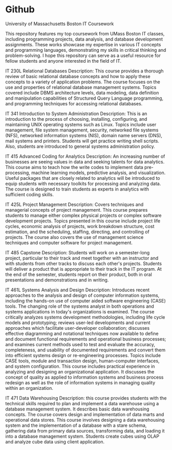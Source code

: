 # Github
 University of Massachusetts Boston IT Coursework

This repository features my top coursework from UMass Boston IT classes, including programming projects, data analysis, and database development assignments. These works showcase my expertise in various IT concepts and programming languages, demonstrating my skills in critical thinking and problem-solving. I hope this repository can serve as a useful resource for fellow students and anyone interested in the field of IT.


IT 230L  Relational Databases
Description:
This course provides a thorough review of basic relational database concepts and how to apply these concepts to a variety of application problems. The course focuses on the use and properties of relational database management systems. Topics covered include DBMS architecture levels, data modeling, data definition and manipulation capabilities of Structured Query Language programming, and programming techniques for accessing relational databases.

IT 341  Introduction to System Administration
Description:
This is an introduction to the process of choosing, installing, configuring, and maintaining UNIX operating systems such as Linux. Topics include user management, file system management, security, networked file systems (NFS), networked information systems (NIS), domain name servers (DNS), mail systems and printers. Students will get practice writing shell scripts. Also, students are introduced to general systems administration policy. 

IT 415 Advanced Coding for Analytics
Description:
An increasing number of businesses are seeing values in data and seeking talents for data analytics. This course aims to teach how the write codes to implement data pre-processing, machine learning models, predictive analysis, and visualization. Useful packages that are closely related to analytics will be introduced to equip students with necessary toolkits for processing and analyzing data. The course is designed to train students as experts in analytics with sufficient coding skills.

IT 425L  Project Management
Description:
Covers techniques and managerial concepts of project management. This course prepares students to manage either complex physical projects or complex software development projects. Topics presented in this course include project life cycles, economic analysis of projects, work breakdown structure, cost estimation, and the scheduling, staffing, directing, and controlling of projects. The course also covers the use of management science techniques and computer software for project management. 

IT 485 Capstone
Description:
Students will work on a semester-long project, particular to their track and meet together with an instructor and with students from other tracks to discuss each other's projects. Students will deliver a product that is appropriate to their track in the IT program. At the end of the semester, students report on their product, both in oral presentations and demonstrations and in writing.

IT 461L  Systems Analysis and Design
Description:
Introduces recent approaches to the analysis and design of computer information systems, including the hands-on use of computer aided software engineering (CASE) tools. The changing role of the systems analyst in both operations and systems applications in today's organizations is examined. The course critically analyzes systems development methodologies, including life cycle models and prototyping; reviews user-led developments and current approaches which facilitate user-developer collaboration; discusses effective diagramming and notational techniques now available to define and document functional requirements and operational business processes; and examines current methods used to test and evaluate the accuracy, completeness, and usability of documented requirements and convert them into efficient systems design or re-engineering processes. Topics include CASE tools, module and transaction design, human-computer interfaces, and system configuration. This course includes practical experience in analyzing and designing an organizational application. It discusses the concept of quality as applied to information systems and business process redesign as well as the role of information systems in managing quality within an organization.   

IT 471  Data Warehousing
Description:
this course provides students with the technical skills required to plan and implement a data warehouse using a database management system. It describes basic data warehousing concepts. The course covers design and implementation of data marts and operational data stores. This course involves designing a data warehousing system and the implementation of a database with a stare schema, gathering data from primary data sources, transforming data, and loading it into a database management system. Students create cubes using OLAP and analyze cube data using client application. 
